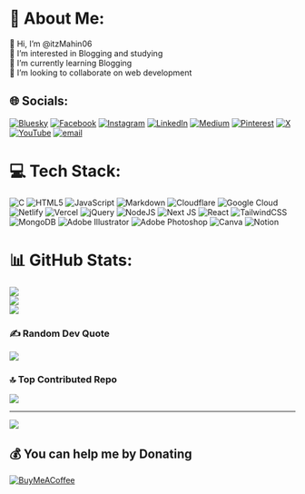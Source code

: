 # 💫 About Me:
👋 Hi, I’m @itzMahin06<br>👀 I’m interested in Blogging and studying<br>🌱 I’m currently learning Blogging<br>💞️ I’m looking to collaborate on web development


## 🌐 Socials:
[![Bluesky](https://img.shields.io/badge/bluesky-0285FF?style=for-the-badge&logo=bluesky&logoColor=%23FFFFFF)](https://bsky.app/profile/maahin.my.id) [![Facebook](https://img.shields.io/badge/Facebook-%231877F2.svg?logo=Facebook&logoColor=white)](https://facebook.com/itzMahin.2006) [![Instagram](https://img.shields.io/badge/Instagram-%23E4405F.svg?logo=Instagram&logoColor=white)](https://instagram.com/_mahin728_) [![LinkedIn](https://img.shields.io/badge/LinkedIn-%230077B5.svg?logo=linkedin&logoColor=white)](https://linkedin.com/in/mahin728) [![Medium](https://img.shields.io/badge/Medium-12100E?logo=medium&logoColor=white)](https://medium.com/@mahin728) [![Pinterest](https://img.shields.io/badge/Pinterest-%23E60023.svg?logo=Pinterest&logoColor=white)](https://pinterest.com/mahinn728) [![X](https://img.shields.io/badge/X-black.svg?logo=X&logoColor=white)](https://x.com/itzMahin_06) [![YouTube](https://img.shields.io/badge/YouTube-%23FF0000.svg?logo=YouTube&logoColor=white)](https://youtube.com/@itzMahin) [![email](https://img.shields.io/badge/Email-D14836?logo=gmail&logoColor=white)](mailto:dm@maahin.my.id) 

# 💻 Tech Stack:
![C](https://img.shields.io/badge/c-%2300599C.svg?style=plastic&logo=c&logoColor=white) ![HTML5](https://img.shields.io/badge/html5-%23E34F26.svg?style=plastic&logo=html5&logoColor=white) ![JavaScript](https://img.shields.io/badge/javascript-%23323330.svg?style=plastic&logo=javascript&logoColor=%23F7DF1E) ![Markdown](https://img.shields.io/badge/markdown-%23000000.svg?style=plastic&logo=markdown&logoColor=white) ![Cloudflare](https://img.shields.io/badge/Cloudflare-F38020?style=plastic&logo=Cloudflare&logoColor=white) ![Google Cloud](https://img.shields.io/badge/GoogleCloud-%234285F4.svg?style=plastic&logo=google-cloud&logoColor=white) ![Netlify](https://img.shields.io/badge/netlify-%23000000.svg?style=plastic&logo=netlify&logoColor=#00C7B7) ![Vercel](https://img.shields.io/badge/vercel-%23000000.svg?style=plastic&logo=vercel&logoColor=white) ![jQuery](https://img.shields.io/badge/jquery-%230769AD.svg?style=plastic&logo=jquery&logoColor=white) ![NodeJS](https://img.shields.io/badge/node.js-6DA55F?style=plastic&logo=node.js&logoColor=white) ![Next JS](https://img.shields.io/badge/Next-black?style=plastic&logo=next.js&logoColor=white) ![React](https://img.shields.io/badge/react-%2320232a.svg?style=plastic&logo=react&logoColor=%2361DAFB) ![TailwindCSS](https://img.shields.io/badge/tailwindcss-%2338B2AC.svg?style=plastic&logo=tailwind-css&logoColor=white) ![MongoDB](https://img.shields.io/badge/MongoDB-%234ea94b.svg?style=plastic&logo=mongodb&logoColor=white) ![Adobe Illustrator](https://img.shields.io/badge/adobe%20illustrator-%23FF9A00.svg?style=plastic&logo=adobe%20illustrator&logoColor=white) ![Adobe Photoshop](https://img.shields.io/badge/adobe%20photoshop-%2331A8FF.svg?style=plastic&logo=adobe%20photoshop&logoColor=white) ![Canva](https://img.shields.io/badge/Canva-%2300C4CC.svg?style=plastic&logo=Canva&logoColor=white) ![Notion](https://img.shields.io/badge/Notion-%23000000.svg?style=plastic&logo=notion&logoColor=white)
# 📊 GitHub Stats:
![](https://github-readme-stats.vercel.app/api?username=itzMahin06&theme=dark&hide_border=false&include_all_commits=false&count_private=false)<br/>
![](https://nirzak-streak-stats.vercel.app/?user=itzMahin06&theme=dark&hide_border=false)<br/>
![](https://github-readme-stats.vercel.app/api/top-langs/?username=itzMahin06&theme=dark&hide_border=false&include_all_commits=false&count_private=false&layout=compact)

### ✍️ Random Dev Quote
![](https://quotes-github-readme.vercel.app/api?type=horizontal&theme=radical)

### 🔝 Top Contributed Repo
![](https://github-contributor-stats.vercel.app/api?username=itzMahin06&limit=5&theme=dark&combine_all_yearly_contributions=true)

---
[![](https://visitcount.itsvg.in/api?id=itzMahin06&icon=0&color=0)](https://visitcount.itsvg.in)

  ## 💰 You can help me by Donating
  [![BuyMeACoffee](https://img.shields.io/badge/Buy%20Me%20a%20Coffee-ffdd00?style=for-the-badge&logo=buy-me-a-coffee&logoColor=black)](https://buymeacoffee.com/itzmahin) 

  
<!-- Proudly created with GPRM ( https://gprm.itsvg.in ) -->

<!---
itzMahin06/itzMahin06 is a ✨ special ✨ repository because its `README.md` (this file) appears on your GitHub profile.
You can click the Preview link to take a look at your changes.
--->

